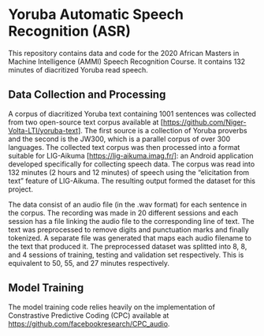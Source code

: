 # Yoruba Automatic Speech Recognition (ASR)
This repository contains data and code for the 2020 African Masters in Machine Intelligence (AMMI) Speech Recognition Course. It contains 132 minutes of diacritized Yoruba read speech.

## Data Collection and Processing
A corpus of diacritized Yoruba text containing 1001 sentences was collected from two open-source text corpus available at [https://github.com/Niger-Volta-LTI/yoruba-text]. The first source is a collection of Yoruba proverbs and the second is the JW300, which is a parallel corpus of over 300 languages. The collected text corpus was then processed into a format suitable for LIG-Aikuma [https://lig-aikuma.imag.fr/]: an Android application developed specifically for collecting speech data. The corpus was read into 132 minutes (2 hours and 12 minutes) of speech using the “elicitation from text” feature of LIG-Aikuma. The resulting output formed the dataset for this project.

The data consist of an audio file (in the .wav format) for each sentence in the corpus. The recording was made in 20 different sessions and each session has a file linking the audio file to the corresponding line of text. The text was preprocessed to remove digits and punctuation marks and finally tokenized. A separate file was generated that maps each audio filename to the text that produced it. The preprocessed dataset was splitted into 8, 8, and 4 sessions of training, testing and validation set respectively. This is equivalent to 50, 55, and 27 minutes respectively.

## Model Training
The model training code relies heavily on the implementation of Constrastive Predictive Coding (CPC) available at https://github.com/facebookresearch/CPC_audio.
